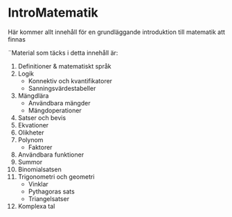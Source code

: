 # IntroMatematik
Här kommer allt innehåll för en grundläggande introduktion till matematik att finnas


¨Material som täcks i detta innehåll är:
1. Definitioner & matematiskt språk
2. Logik
   - Konnektiv och kvantifikatorer
   - Sanningsvärdestabeller
3. Mängdlära
   - Användbara mängder
   - Mängdoperationer
4. Satser och bevis
5. Ekvationer
6. Olikheter
7. Polynom
   - Faktorer
8. Användbara funktioner
9. Summor
10. Binomialsatsen
11. Trigonometri och geometri
    - Vinklar
    - Pythagoras sats
    - Triangelsatser
12. Komplexa tal
